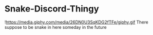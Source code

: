 # Snake-Discord-Thingy

!<https://media.giphy.com/media/26DN0U3SqKDG2fTFe/giphy.gif>
There suppose to be snake in here someday in the future 
